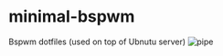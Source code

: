 # minimal-bspwm
Bspwm dotfiles (used on top of Ubnutu server)
![pipe](https://github.com/autonomuscoder/minimal-bspwm/assets/112854891/cd97f268-0609-4fac-92dc-a814ca691017)
